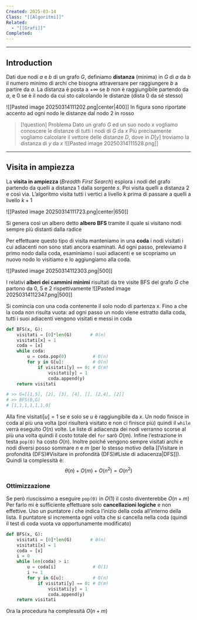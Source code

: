 ```yaml
---
Created: 2025-03-14
Class: "[[Algoritmi]]"
Related:
  - "[[Grafi]]"
Completed:
---
```

---
## Introduction
Dati due nodi $a$ e $b$ di un grafo $G$, definiamo **distanza** (minima) in $G$ di $a$ da $b$ il numero minimo di archi che bisogna attraversare per raggiungere $b$ a partire da $a$. La distanza è posta a $+\infty$ se $b$ non è raggiungibile partendo da $a$, e $0$ se è il nodo da cui sto calcolando le distanze (dista $0$ da sé stesso)

![[Pasted image 20250314111202.png|center|400]]
In figura sono riportate accento ad ogni nodo le distanze dal nodo $2$ in rosso

>[!question] Problema
>Dato un grafo $G$ ed un suo nodo $x$ vogliamo conoscere le distanze di tutti i nodi di $G$ da  $x$
>Più precisamente vogliamo calcolare il vettore delle distanze $D$, dove in $D[y]$ troviamo la distanza di $y$ da $x$
>![[Pasted image 20250314111528.png]]

---
## Visita in ampiezza
La **visita in ampiezza** (*Breadth First Search*) esplora i nodi del grafo partendo da quelli a distanza $1$ dalla sorgente $s$. Poi visita quelli a distanza $2$ e così via. L’algoritmo visita tutti i vertici a livello $k$ prima di passare a quelli a livello $k+1$

![[Pasted image 20250314111723.png|center|650]]

Si genera così un albero detto **albero BFS** tramite il quale si visitano nodi sempre più distanti dalla radice

Per effettuare questo tipo di visita manteniamo in una **coda** i nodi visitati i cui adiacenti non sono stati ancora esaminati. Ad ogni passo, preleviamo il primo nodo dalla coda, esaminiamo i suoi adiacenti e se scopriamo un nuovo nodo lo visitiamo e lo aggiungiamo alla coda.

![[Pasted image 20250314112303.png|500]]

I relativi **alberi dei cammini minimi** risultati da tre visite BFS del grafo $G$ che partono da $0$, $5$ e $2$ rispettivamente
![[Pasted image 20250314112347.png|500]]

Si comincia con una coda contenente il solo nodo di partenza x. Fino a che la coda non risulta vuota: ad ogni passo un nodo viene estratto dalla coda, tutti i suoi adiacenti vengono visitati e messi in coda
```python
def BFS(x, G):
	visitati = [0]*len(G)       # θ(n)
	visitati[x] = 1
	coda = [x]
	while coda:
		u = coda.pop(0)          # O(n)
		for y in G[u]:           # O(n)
			if visitati[y] == 0: # O(m)
				visitati[y] = 1
				coda.append(y)
	return visitati

# >> G=[[1,5], [2], [3], [4], [], [2,4], [2]]
# >> BFS(0,G)
# [1,1,1,1,1,1,0]
```
Alla fine $\text{visitati}[u]=1$ se e solo se $u$ è raggiungibile da $x$.
Un nodo finisce in coda al più una volta (poi risulterà visitato e non ci finisce più) quindi il `while` verrà eseguito $O(n)$ volte. Le liste di adiacenza dei nodi verranno scorse al più una volta quindi il costo totale del `for` sarò $O(m)$. Infine l’estrazione in testa `pop(0)` ha costo $O(n)$.
Inoltre poiché vengono sempre visitati archi e nodi diversi posso sommare $n$ e $m$ (per lo stesso motivo della [[Visitare in profondità (DFS)#Visitare in profondità (DFS)#Liste di adiacenza|DFS]]). Quindi la complessità è:
$$
\theta (n)+O(m)+O(n^2)=O(n^2)
$$

### Ottimizzazione
Se però riuscissimo a eseguire `pop(0)` in $O(1)$ il costo diventerebbe $O(n+m)$
Per farlo mi è sufficiente effettuare solo **cancellazioni logiche** e non effettive. Uso un puntatore $i$ che indica l’inizio della coda all’interno della lista. Il puntatore si incrementa ogni volta che si cancella nella coda (quindi il test di coda vuota va opportunamente modificato)
```python
def BFS(x, G):
	visitati = [0]*len(G)       # θ(n)
	visitati[x] = 1
	coda = [x]
	i = 0
	while len(coda) > i:
		u = coda[i]              # O(1)
		i += 1
		for y in G[u]:           # O(n)
			if visitati[y] == 0: # O(m)
				visitati[y] = 1
				coda.append(y)
	return visitati
```
Ora la procedura ha complessità $O(n+m)$
